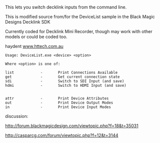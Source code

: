 This lets you switch decklink inputs from the command line.

This is modified source from/for the DeviceList sample in the Black Magic Designs Decklink SDK

Currently coded for Decklink Mini Recorder, though may work with other models or could be coded too.

haydent
www.httech.com.au
```
Usage: DeviceList.exe <device> <option>

Where <option> is one of:

list            -       Print Connections Available
get             -       Get current connection state
sdi             -       Switch to SDI Input (and save)
hdmi            -       Switch to HDMI Input (and save)


attr            -       Print Device Attributes
out             -       Print Device Output Modes
in              -       Print Device Input Modes
```

discussion:

http://forum.blackmagicdesign.com/viewtopic.php?f=18&t=35031

http://casparcg.com/forum/viewtopic.php?f=12&t=3144